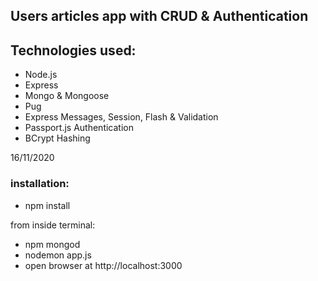 ## Users articles app with CRUD & Authentication

## Technologies used:
* Node.js
* Express
* Mongo & Mongoose
* Pug 
* Express Messages, Session, Flash & Validation
* Passport.js Authentication
* BCrypt Hashing


16/11/2020

### installation:
* npm install

from inside terminal:
* npm mongod
* nodemon app.js
* open browser at http://localhost:3000
